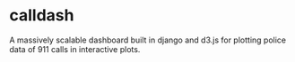 # calldash
A massively scalable dashboard built in django and d3.js for plotting police data of 911 calls in interactive plots.
